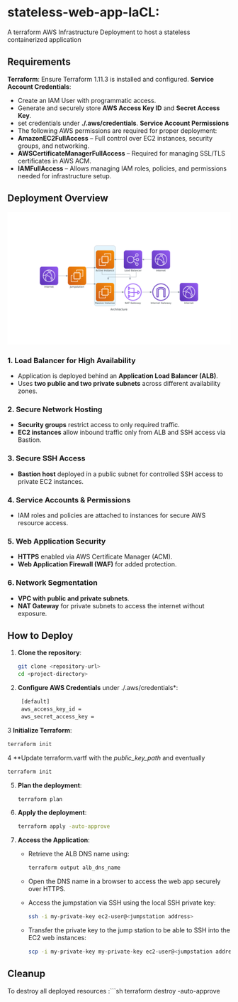 # stateless-web-app-IaCL: 
A terraform AWS Infrastructure Deployment to host a stateless containerized application 
 
## Requirements
**Terraform**: Ensure Terraform 1.11.3 is installed and configured.
**Service Account Credentials**:
 - Create an IAM User with programmatic access.
 - Generate and securely store **AWS Access Key ID** and **Secret Access Key**.
 - set credentials under **./.aws/credentials**.
**Service Account Permissions**
 - The following AWS permissions are required for proper deployment:
  - **AmazonEC2FullAccess** – Full control over EC2 instances, security groups, and networking.
  - **AWSCertificateManagerFullAccess** – Required for managing SSL/TLS certificates in AWS ACM.
  - **IAMFullAccess** – Allows managing IAM roles, policies, and permissions needed for infrastructure setup.

## Deployment Overview

![Architecture](images/architecture.png)

### 1. Load Balancer for High Availability
- Application is deployed behind an **Application Load Balancer (ALB)**.
- Uses **two public and two private subnets** across different availability zones.

### 2. Secure Network Hosting
- **Security groups** restrict access to only required traffic.
- **EC2 instances** allow inbound traffic only from ALB and SSH access via Bastion.

### 3. Secure SSH Access
- **Bastion host** deployed in a public subnet for controlled SSH access to private EC2 instances.

### 4. Service Accounts & Permissions
- IAM roles and policies are attached to instances for secure AWS resource access.

### 5. Web Application Security
- **HTTPS** enabled via AWS Certificate Manager (ACM).
- **Web Application Firewall (WAF)** for added protection.

### 6. Network Segmentation
- **VPC with public and private subnets**.
- **NAT Gateway** for private subnets to access the internet without exposure.

## How to Deploy
1. **Clone the repository**:
   ```sh
   git clone <repository-url>
   cd <project-directory>
   ```
2. **Configure AWS Credentials** under ./.aws/credentials*:
   ```sh
	[default]
	aws_access_key_id = 
	aws_secret_access_key = 

   ```
3 **Initialize Terraform**:
   ```sh
   terraform init
   ```
4 **Update terraform.vartf with the *public_key_path* and eventually
   ```sh
   terraform init
   ```
5. **Plan the deployment**:
   ```sh
   terraform plan
   ```
6. **Apply the deployment**:
   ```sh
   terraform apply -auto-approve
   ```
7. **Access the Application**:
   - Retrieve the ALB DNS name using:
     ```sh
     terraform output alb_dns_name
     ```
   - Open the DNS name in a browser to access the web app securely over HTTPS.

   - Access the jumpstation via SSH using the local SSH private key:
     ```sh
     ssh -i my-private-key ec2-user@<jumpstation address>
     ```
   - Transfer the private key to the jump station to be able to SSH into the EC2 web instances:
     ```sh
     scp -i my-private-key my-private-key ec2-user@<jumpstation address>:/root/.ssh
     ```     

## Cleanup
To destroy all deployed resources
:```sh
terraform destroy -auto-approve
```

